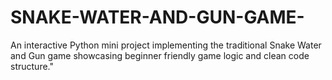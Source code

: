 # SNAKE-WATER-AND-GUN-GAME-
An interactive Python mini project implementing the traditional Snake Water and Gun game showcasing beginner friendly game logic and clean code structure."
